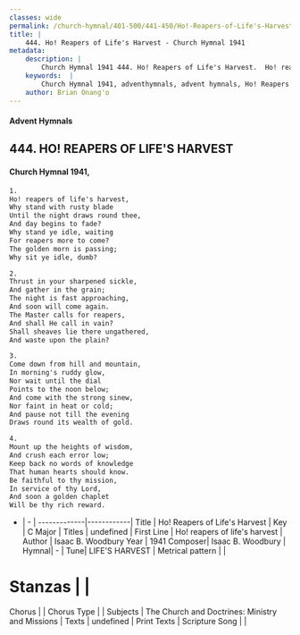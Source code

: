 ```yaml
---
classes: wide
permalink: /church-hymnal/401-500/441-450/Ho!-Reapers-of-Life's-Harvest/
title: |
    444. Ho! Reapers of Life's Harvest - Church Hymnal 1941
metadata:
    description: |
        Church Hymnal 1941 444. Ho! Reapers of Life's Harvest.  Ho! reapers of life's harvest,  Why stand with rusty blade  Until the night draws round thee,  And day begins to fade?  Why stand ye idle, waiting  For reapers more to come?  The golden morn is passing;  Why sit ye idle, dumb? 
    keywords:  |
        Church Hymnal 1941, adventhymnals, advent hymnals, Ho! Reapers of Life's Harvest, Ho! reapers of life's harvest . 
    author: Brian Onang'o
---
```


#### Advent Hymnals
## 444. HO! REAPERS OF LIFE'S HARVEST
####  Church Hymnal 1941,

```txt
1.
Ho! reapers of life's harvest, 
Why stand with rusty blade 
Until the night draws round thee, 
And day begins to fade? 
Why stand ye idle, waiting 
For reapers more to come? 
The golden morn is passing; 
Why sit ye idle, dumb? 

2.
Thrust in your sharpened sickle, 
And gather in the grain; 
The night is fast approaching, 
And soon will come again. 
The Master calls for reapers, 
And shall He call in vain? 
Shall sheaves lie there ungathered, 
And waste upon the plain? 

3.
Come down from hill and mountain, 
In morning's ruddy glow, 
Nor wait until the dial 
Points to the noon below; 
And come with the strong sinew, 
Nor faint in heat or cold; 
And pause not till the evening 
Draws round its wealth of gold. 

4.
Mount up the heights of wisdom, 
And crush each error low; 
Keep back no words of knowledge 
That human hearts should know. 
Be faithful to thy mission, 
In service of thy Lord, 
And soon a golden chaplet 
Will be thy rich reward.

```

- |   -  |
-------------|------------|
Title | Ho! Reapers of Life's Harvest |
Key | C Major |
Titles | undefined |
First Line | Ho! reapers of life's harvest  |
Author | Isaac B. Woodbury
Year | 1941
Composer| Isaac B. Woodbury |
Hymnal|  - |
Tune| LIFE'S HARVEST |
Metrical pattern | |
# Stanzas |  |
Chorus |  |
Chorus Type |  |
Subjects | The Church and Doctrines: Ministry and Missions |
Texts | undefined |
Print Texts | 
Scripture Song |  |
    
